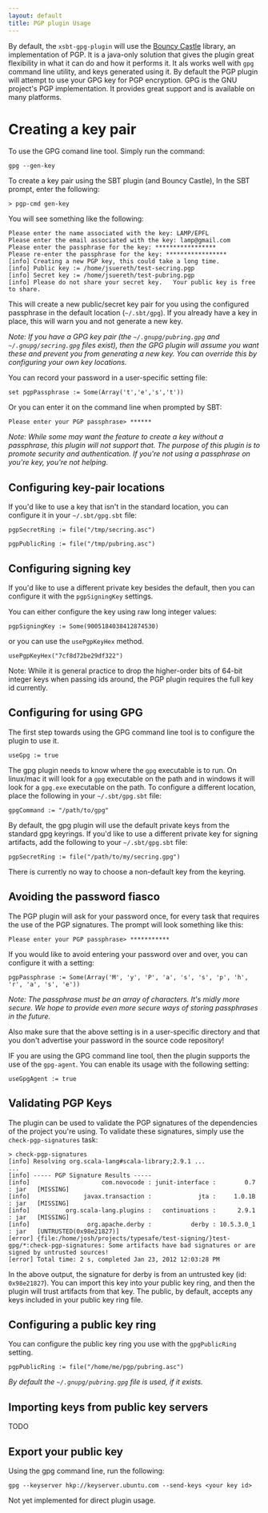 ```yaml
---
layout: default
title: PGP plugin Usage
---
```



By default, the `xsbt-gpg-plugin` will use the [Bouncy Castle](http://www.bouncycastle.org/) library, an implementation of PGP.   It is a java-only solution that gives the plugin great flexibility in what it can do and how it performs it.   It als works well with `gpg` command line utility, and keys generated using it.   By default the PGP plugin will attempt to use your GPG key for PGP encryption.  GPG is the GNU project's PGP implementation.   It provides great support and is available on many platforms.

# Creating a key pair #

To use the GPG comand line tool.  Simply run the command:

    gpg --gen-key

To create a key pair using the SBT plugin (and Bouncy Castle), In the SBT prompt, enter the following:

    > pgp-cmd gen-key
    
You will see something like the following:
 
    Please enter the name associated with the key: LAMP/EPFL
    Please enter the email associated with the key: lamp@gmail.com
    Please enter the passphrase for the key: *****************
    Please re-enter the passphrase for the key: *****************
    [info] Creating a new PGP key, this could take a long time.
    [info] Public key := /home/jsuereth/test-secring.pgp
    [info] Secret key := /home/jsuereth/test-pubring.pgp
    [info] Please do not share your secret key.   Your public key is free to share.


This will create a new public/secret key pair for you using the configured passphrase in the default location (`~/.sbt/gpg`).  If you already have a key in place, this will warn you and not generate a new key.

_Note: If you have a GPG key pair (the `~/.gnupg/pubring.gpg` and `~/.gnupg/secring.gpg` files exist), then the GPG plugin will assume you want these and prevent you from generating a new key.  You can override this by configuring your own key locations._

You can record your password in a user-specific setting file:

    set pgpPassphrase := Some(Array('t','e','s','t'))

Or you can enter it on the command line when prompted by SBT:

    Please enter your PGP passphrase> ******

_Note: While some may want the feature to create a key without a passphrase, this plugin will not support that.   The purpose of this plugin is to promote security and authentication.  If you're not using a passphrase on you're key, you're not helping._


## Configuring key-pair locations ##

If you'd like to use a key that isn't in the standard location, you can configure it in your `~/.sbt/gpg.sbt` file:

    pgpSecretRing := file("/tmp/secring.asc")

    pgpPublicRing := file("/tmp/pubring.asc")

## Configuring signing key ##

If you'd like to use a different private key besides the default, then you can configure it with the `pgpSigningKey` settings. 

You can either configure the key using raw long integer values:

    pgpSigningKey := Some(9005184038412874530)

or you can use the `usePgpKeyHex` method.

    usePgpKeyHex("7cf8d72be29df322")

Note:  While it is general practice to drop the higher-order bits of 64-bit integer keys when passing ids around, the
PGP plugin requires the full key id currently.

## Configuring for using GPG ##

The first step towards using the GPG command line tool is to configure the plugin to use it.

    useGpg := true

The gpg plugin needs to know where the `gpg` executable is to run.  On linux/mac it will look for a `gpg` executable on the path and in windows it will look for a `gpg.exe` executable on the path.   To configure a different location, place the following in your `~/.sbt/gpg.sbt` file:

    gpgCommand := "/path/to/gpg"

By default, the gpg plugin will use the default private keys from the standard gpg keyrings.   If you'd like to use a different private key for signing artifacts, add the following to your `~/.sbt/gpg.sbt` file:

    pgpSecretRing := file("/path/to/my/secring.gpg")

There is currently no way to choose a non-default key from the keyring.

## Avoiding the password fiasco ##

The PGP plugin will ask for your password once, for every task that requires the use of the PGP signatures.   The prompt will look something like this:

    Please enter your PGP passphrase> ***********

If you would like to avoid entering your password over and over, you can configure it with a setting:

    pgpPassphrase := Some(Array('M', 'y', 'P', 'a', 's', 's', 'p', 'h', 'r', 'a', 's', 'e'))

_Note: The passphrase *must* be an array of characters.   It's midly more secure.  We hope to provide even more secure ways of storing passphrases in the future._

Also make sure that the above setting is in a user-specific directory and that you don't advertise your password in the source code repository!

IF you are using the GPG command line tool, then the plugin supports the use of the `gpg-agent`.   You can enable its usage with the following setting:

    useGpgAgent := true

## Validating PGP Keys ##

The plugin can be used to validate the PGP signatures of the dependencies of the project you're using.   To validate these signatures, simply use the `check-pgp-signatures` task:

    > check-pgp-signatures
    [info] Resolving org.scala-lang#scala-library;2.9.1 ...
    ...
    [info] ----- PGP Signature Results -----
    [info]                    com.novocode : junit-interface :        0.7 : jar   [MISSING]
    [info]               javax.transaction :             jta :     1.0.1B : jar   [MISSING]
    [info]          org.scala-lang.plugins :   continuations :      2.9.1 : jar   [MISSING]
    [info]                org.apache.derby :           derby : 10.5.3.0_1 : jar   [UNTRUSTED(0x98e21827)]
    [error] {file:/home/josh/projects/typesafe/test-signing/}test-gpg/*:check-pgp-signatures: Some artifacts have bad signatures or are signed by untrusted sources!
    [error] Total time: 2 s, completed Jan 23, 2012 12:03:28 PM
    
In the above output, the signature for derby is from an untrusted key (id: `0x98e21827`).  You can import this key into your public key ring, and then the plugin will trust artifacts from that key.   The public, by default, accepts any keys included in your public key ring file.


## Configuring a public key ring ##

You can configure the public key ring you use with the `gpgPublicRing` setting.

    pgpPublicRing := file("/home/me/pgp/pubring.asc")

*By default the `~/.gnupg/pubring.gpg` file is used, if it exists.*


## Importing keys from public key servers ##

TODO

## Export your public key ##

Using the gpg command line, run the following:

    gpg --keyserver hkp://keyserver.ubuntu.com --send-keys <your key id>


Not yet implemented for direct plugin usage.


